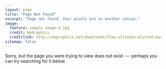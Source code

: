 ```yaml
---
layout: page
title: "Page Not Found"
excerpt: "Page not found. Your pixels are in another canvas."
image:
  feature: sample-image-4.jpg
  credit: WeGraphics
  creditlink: http://wegraphics.net/downloads/free-ultimate-blurred-background-pack/
sitemap: false
---  
```


Sorry, but the page you were trying to view does not exist --- perhaps you can try searching for it below.

<script type="text/javascript">
  var GOOG_FIXURL_LANG = 'en';
  var GOOG_FIXURL_SITE = '{{ site.url }}'
</script>
<script type="text/javascript"
  src="http://linkhelp.clients.google.com/tbproxy/lh/wm/fixurl.js">
</script>